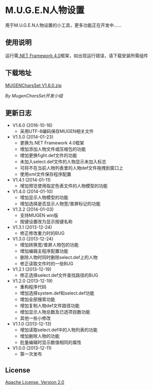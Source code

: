# M.U.G.E.N人物设置
用于M.U.G.E.N人物设置的小工具，更多功能正在开发中……

## 使用说明
运行需[.NET Framework 4.0](https://www.microsoft.com/zh-cn/download/details.aspx?id=17718)框架，如出现运行错误，请下载安装所需组件

## 下载地址
[MUGENCharsSet V1.6.0.zip](https://github.com/miaolapd/mugen-chars-set/raw/master/Releases/MUGENCharsSet%20V1.6.0.zip)

_By MugenCharsSet开发小组_

## 更新日志
* V1.6.0 (2016-10-16)
  * 采用UTF-8编码保存MUGEN相关文件
* V1.5.0 (2014-01-23)
  * 更换为.NET Framework 4.0框架
  * 增加添加人物文件或压缩包的功能
  * 增加更换fight.def文件的功能
  * 未加入select.def文件的人物显示未加入标志
  * 可将不在当前人物列表里的人物def文件拖拽到窗口上
  * 使用xml文件保存程序配置
* V1.4.1 (2014-01-11)
  * 增加预览使用指定色表文件的人物模型的功能
* V1.4.0 (2014-01-10)
  * 增加显示人物模型的功能
  * 增加选择是否显示人物宽/普屏标记的功能
* V1.3.2 (2014-01-03)
  * 支持MUGEN win版
  * 按键设置改为显示按键名称
* V1.3.1 (2013-12-24)
  * 修正修改重力时的BUG
* V1.3.0 (2013-12-24)
  * 增加转换宽/普屏人物包的功能
  * 增加编辑主程序配置功能
  * 删除人物时同时删除select.def上的人物
  * 修正读取文件时的一些BUG
* V1.2.1 (2013-12-19)
  * 修正选择select.def文件查找路径的BUG
* V1.2.0 (2013-12-19)
  * 重构程序代码
  * 增加选择system.def和select.def功能
  * 增加全部搜索功能
  * 增加复制人物def文件路径功能
  * 增加显示人物总数及已选项目数功能
  * 其他一些小修改
* V1.1.0 (2013-12-13)
  * 增加读取select.def中的人物列表的功能
  * 增加删除人物的功能
  * 批量编辑时显示数值相同的属性
* V1.0.0 (2013-12-11)
  * 第一次发布

## License
[Apache License, Version 2.0](http://www.apache.org/licenses/LICENSE-2.0)
